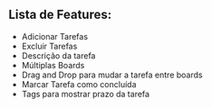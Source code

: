 ## Lista de Features:
- Adicionar Tarefas
- Excluir Tarefas
- Descrição da tarefa
- Múltiplas Boards
- Drag and Drop para mudar a tarefa entre boards
- Marcar Tarefa como concluída
- Tags para mostrar prazo da tarefa

